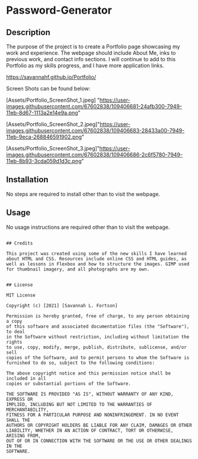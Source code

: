 # Password-Generator

## Description 

The purpose of the project is to create a Portfolio page showcasing my work and experience. The webpage should include About Me, inks to previous work, and contact info sections. I will continue to add to this Portfolio as my skills progress, and I have more application links. 

https://savannahf.github.io/Portfolio/

Screen Shots can be found below:

[Assets/Portfolio_ScreenShot_1.jpeg] "https://user-images.githubusercontent.com/67602838/109406681-24afb300-7949-11eb-8d67-1113a2e14e9a.png"

[Assets/Portfolio_ScreenShot_2.jpeg]"https://user-images.githubusercontent.com/67602838/109406683-28433a00-7949-11eb-9eca-268846591902.png"

[Assets/Portfolio_ScreenShot_3.jpeg]"https://user-images.githubusercontent.com/67602838/109406686-2c6f5780-7949-11eb-8b93-3cda059d1d3c.png"


## Installation

No steps are required to install other than to visit the webpage. 


## Usage 

No usage instructions are required other than to visit the webpage. 
```

## Credits

This project was created using some of the new skills I have learned about HTML and CSS. Resources include online CSS and HTML guides, as well as lessons in Flexbox and how to structure the images. GIMP used for thumbnail imagery, and all photographs are my own. 


## License

MIT License

Copyright (c) [2021] [Savannah L. Fortson]

Permission is hereby granted, free of charge, to any person obtaining a copy
of this software and associated documentation files (the "Software"), to deal
in the Software without restriction, including without limitation the rights
to use, copy, modify, merge, publish, distribute, sublicense, and/or sell
copies of the Software, and to permit persons to whom the Software is
furnished to do so, subject to the following conditions:

The above copyright notice and this permission notice shall be included in all
copies or substantial portions of the Software.

THE SOFTWARE IS PROVIDED "AS IS", WITHOUT WARRANTY OF ANY KIND, EXPRESS OR
IMPLIED, INCLUDING BUT NOT LIMITED TO THE WARRANTIES OF MERCHANTABILITY,
FITNESS FOR A PARTICULAR PURPOSE AND NONINFRINGEMENT. IN NO EVENT SHALL THE
AUTHORS OR COPYRIGHT HOLDERS BE LIABLE FOR ANY CLAIM, DAMAGES OR OTHER
LIABILITY, WHETHER IN AN ACTION OF CONTRACT, TORT OR OTHERWISE, ARISING FROM,
OUT OF OR IN CONNECTION WITH THE SOFTWARE OR THE USE OR OTHER DEALINGS IN THE
SOFTWARE.
